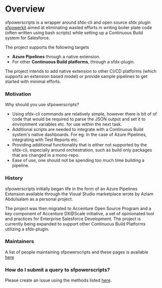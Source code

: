 # Overview

sfpowerscripts is a wrapper around sfdx-cli and open source sfdx plugin [sfpowerkit](https://github.com/Accenture/sfpowerkit) aimed at eliminating wasted efforts in writing boiler plate code \(often written using bash scripts\) while setting up a Continuous Build system for Salesforce. 

The project supports the following targets

* **Azure Pipelines** through a native extension. 
* For other **Continuous Build platforms**, through a sfdx-plugin. 

The project intends to add native extension to other CI/CD platforms \(which supports an extension based model\) or provide sample pipelines to get started with minimal efforts.

### Motivation

Why should you use sfpowerscripts? 

* Using sfdx-cli commands are relatively simple, however there is bit of of code that would be required to parse the JSON output and set it to environment variables etc. for use within the next task.
* Additional scripts are needed to integrate with a Continuous Build system's native dashboards. For eg: In the case of Azure Pipelines, integrating with Test Reports etc.
* Providing additional functionality that is either not supported by the sfdx-cli, especially around orchestration, such as build only packages that are changed in a mono-repo.
* Ease of use, one should not be spending too much time building a pipeline.

### History

sfpowerscripts initially began life in the form of an Azure Pipelines Extension available through the Visual Studio marketplace wrote by Azlam Abdulsalam as a personal project.

The project was then migrated to Accenture Open Source Program and a key component of Accenture DX@Scale initiative, a set of opinionated tool and practices for Enterprise Salesforce Development. The project is currently being expanded to support other Continuous Build Platforms utilizing a sfdx-plugin.

### Maintainers

A list of people maintaining sfpowerscripts and these pages is available [here](maintainers.md)

### How do I submit a query to sfpowerscripts?

Please create an issue using the methods listed [here](https://sfpowerscripts.com/support/).

